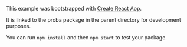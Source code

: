 This example was bootstrapped with [Create React App](https://github.com/facebook/create-react-app).

It is linked to the proba package in the parent directory for development purposes.

You can run `npm install` and then `npm start` to test your package.
